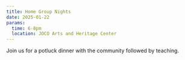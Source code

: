```yaml
---
title: Home Group Nights
date: 2025-01-22
params:
  time: 6-8pm
  location: JOCO Arts and Heritage Center
---
```


Join us for a potluck dinner with the community followed by teaching.
